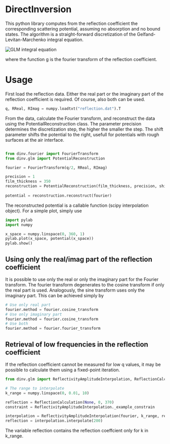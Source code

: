 # DirectInversion
This python library computes from the reflection coefficient the 
corresponding scattering potential, assuming no absorption and no 
bound states. The algorithm is a straight-forward discretization of the
Gelfand-Levitan-Marchenko integral equation.

![GLM integral equation](https://quicklatex.com/cache3/00/ql_0153fa716f34233471dfab251d0b0400_l3.png)

where the function g is the fourier transform of the reflection coefficient.

# Usage
First load the reflection data. Either the real part or the imaginary
part of the reflection coefficient is required. Of course, also both can
be used.

```python
q, RReal, RImag = numpy.loadtxt("reflection.dat").T
``` 

From the data, calculate the Fourier transform, and reconstruct the data
using the PotentialReconstruction class. The parameter precision 
determines the discretization step, the higher the smaller the step. 
The shift parameter shifts the potential to the right, usefull for 
potentials with rough surfaces at the air interface. 

```python

from dinv.fourier import FourierTransform
from dinv.glm import PotentialReconstruction

fourier = FourierTransform(q/2, RReal, RImag)

precision = 1
film_thickness = 350
reconstruction = PotentialReconstruction(film_thickness, precision, shift=20)
 
potential = reconstruction.reconstruct(fourier)
``` 

The reconstructed potential is a callable function (scipy interpolation 
object). For a simple plot, simply use

```python
import pylab
import numpy

x_space = numpy.linspace(0, 360, 1)
pylab.plot(x_space, potential(x_space))
pylab.show()
```

## Using only the real/imag part of the reflection coefficient
It is possible to use only the real or only the imaginary part for the 
Fourier transform. The fourier transform degenerates to the cosine 
transform if only the real part is used. Analogously, the sine transform
uses only the imaginary part. This can be achieved simply by
 
```python
# Use only real part
fourier.method = fourier.cosine_transform
# Use only imaginary part
fourier.method = fourier.cosine_transform
# Use both
fourier.method = fourier.fourier_transform
```

## Retrieval of low frequencies in the reflection coefficient
If the reflection coefficient cannot be measured for low q values, it may
be possible to calculate them using a fixed-point iteration. 
```python
from dinv.glm import ReflectivityAmplitudeInterpolation, ReflectionCalculation

# The range to interpolate
k_range = numpy.linspace(0, 0.01, 10)

reflection = ReflectionCalculation(None, 0, 370)
constraint = ReflectivityAmplitudeInterpolation._example_constrain

interpolation = ReflectivityAmplitudeInterpolation(fourier, k_range, reconstruction, reflection, constraint)
reflection = interpolation.interpolate(200)
```
The variable reflection contains the reflection coeffcient only for k in k_range.